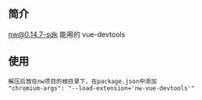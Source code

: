 ## 简介

nw@0.14.7-sdk 能用的 vue-devtools

## 使用
 ```
 解压后放在nw项目的根目录下，在package.json中添加
 "chromium-args": "--load-extension='nw-vue-devtools'"
 ```
